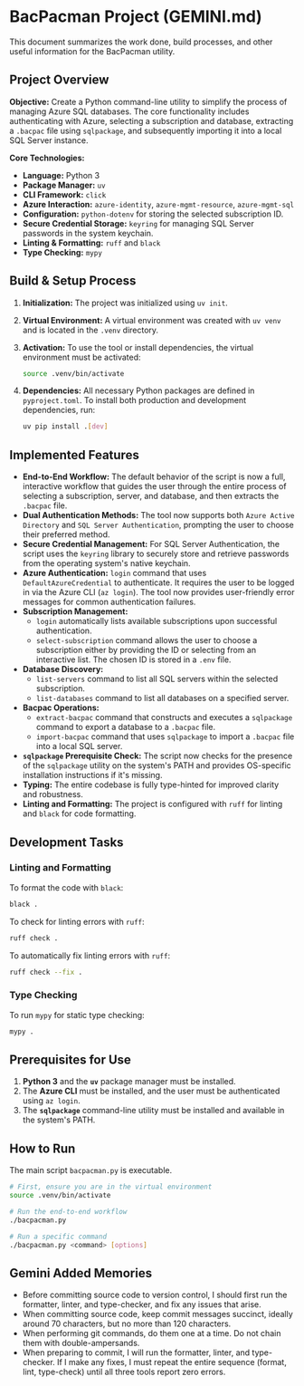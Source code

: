 # BacPacman Project (GEMINI.md)

This document summarizes the work done, build processes, and other useful information for the BacPacman utility.

## Project Overview

**Objective:** Create a Python command-line utility to simplify the process of managing Azure SQL databases. The core functionality includes authenticating with Azure, selecting a subscription and database, extracting a `.bacpac` file using `sqlpackage`, and subsequently importing it into a local SQL Server instance.

**Core Technologies:**

* **Language:** Python 3
* **Package Manager:** `uv`
* **CLI Framework:** `click`
* **Azure Interaction:** `azure-identity`, `azure-mgmt-resource`, `azure-mgmt-sql`
* **Configuration:** `python-dotenv` for storing the selected subscription ID.
* **Secure Credential Storage:** `keyring` for managing SQL Server passwords in the system keychain.
* **Linting & Formatting:** `ruff` and `black`
* **Type Checking:** `mypy`

## Build & Setup Process

1. **Initialization:** The project was initialized using `uv init`.
2. **Virtual Environment:** A virtual environment was created with `uv venv` and is located in the `.venv` directory.
3. **Activation:** To use the tool or install dependencies, the virtual environment must be activated:

    ```bash
    source .venv/bin/activate
    ```

4. **Dependencies:** All necessary Python packages are defined in `pyproject.toml`. To install both production and development dependencies, run:

    ```bash
    uv pip install .[dev]
    ```

## Implemented Features

* **End-to-End Workflow:** The default behavior of the script is now a full, interactive workflow that guides the user through the entire process of selecting a subscription, server, and database, and then extracts the `.bacpac` file.
* **Dual Authentication Methods:** The tool now supports both `Azure Active Directory` and `SQL Server Authentication`, prompting the user to choose their preferred method.
* **Secure Credential Management:** For SQL Server Authentication, the script uses the `keyring` library to securely store and retrieve passwords from the operating system's native keychain.
* **Azure Authentication:** `login` command that uses `DefaultAzureCredential` to authenticate. It requires the user to be logged in via the Azure CLI (`az login`). The tool now provides user-friendly error messages for common authentication failures.
* **Subscription Management:**
  * `login` automatically lists available subscriptions upon successful authentication.
  * `select-subscription` command allows the user to choose a subscription either by providing the ID or selecting from an interactive list. The chosen ID is stored in a `.env` file.
* **Database Discovery:**
  * `list-servers` command to list all SQL servers within the selected subscription.
  * `list-databases` command to list all databases on a specified server.
* **Bacpac Operations:**
  * `extract-bacpac` command that constructs and executes a `sqlpackage` command to export a database to a `.bacpac` file.
  * `import-bacpac` command that uses `sqlpackage` to import a `.bacpac` file into a local SQL server.
* **`sqlpackage` Prerequisite Check:** The script now checks for the presence of the `sqlpackage` utility on the system's PATH and provides OS-specific installation instructions if it's missing.
* **Typing:** The entire codebase is fully type-hinted for improved clarity and robustness.
* **Linting and Formatting:** The project is configured with `ruff` for linting and `black` for code formatting.

## Development Tasks

### Linting and Formatting

To format the code with `black`:

```bash
black .
```

To check for linting errors with `ruff`:

```bash
ruff check .
```

To automatically fix linting errors with `ruff`:

```bash
ruff check --fix .
```

### Type Checking

To run `mypy` for static type checking:

```bash
mypy .
```

## Prerequisites for Use

1. **Python 3** and the **`uv`** package manager must be installed.
2. The **Azure CLI** must be installed, and the user must be authenticated using `az login`.
3. The **`sqlpackage`** command-line utility must be installed and available in the system's PATH.

## How to Run

The main script `bacpacman.py` is executable.

```bash
# First, ensure you are in the virtual environment
source .venv/bin/activate

# Run the end-to-end workflow
./bacpacman.py

# Run a specific command
./bacpacman.py <command> [options]
```

## Gemini Added Memories

* Before committing source code to version control, I should first run the formatter, linter, and type-checker, and fix any issues that arise.
* When committing source code, keep commit messages succinct, ideally around 70 characters, but no more than 120 characters.
* When performing git commands, do them one at a time. Do not chain them with double-ampersands.
* When preparing to commit, I will run the formatter, linter, and type-checker. If I make any fixes, I must repeat the entire sequence (format, lint, type-check) until all three tools report zero errors.
